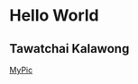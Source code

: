 # Hello World
## Tawatchai Kalawong
[MyPic](https://gitlab.com/uploads/-/system/user/avatar/6669974/avatar.png?width=400)
